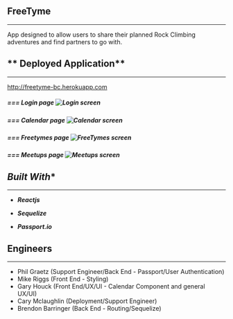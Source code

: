 ##  **FreeTyme**
------

App designed to allow users to share their planned Rock Climbing adventures and find partners to go with.

## ** Deployed Application**

-----



http://freetyme-bc.herokuapp.com


##### *=== Login page* ![Login screen]()

##### *=== Calendar page* ![Calendar screen]()

##### *=== Freetymes page* ![FreeTymes screen]()

##### *=== Meetups page* ![Meetups screen]()


## *Built With**

-----

- ***Reactjs***

- ***Sequelize***

- ***Passport.io***

## **Engineers**

------

- Phil Graetz (Support Engineer/Back End - Passport/User Authentication)
- Mike Riggs (Front End - Styling)
- Gary Houck (Front End/UX/UI - Calendar Component and general UX/UI)
- Cary Mclaughlin (Deployment/Support Engineer)
- Brendon Barringer (Back End - Routing/Sequelize)
